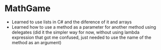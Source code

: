 # MathGame

- Learned to use lists in C# and the diference of it and arrays
- Learned how to use a method as a parameter for another method using delegates (did it the simpler way for now, without using lambda expression that got me confused, just needed to use the name of the method as an argument)